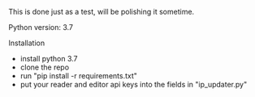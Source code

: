 This is done just as a test, will be polishing it sometime.

Python version: 3.7

Installation

- install python 3.7
- clone the repo
- run "pip install -r requirements.txt"
- put your reader and editor api keys into the fields in "ip_updater.py"